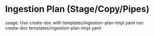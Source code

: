 # Ingestion Plan (Stage/Copy/Pipes)

usage: Use create-doc with templates/ingestion-plan-tmpl.yaml
run: create-doc templates/ingestion-plan-tmpl.yaml
